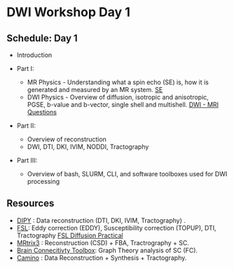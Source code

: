 # DWI Workshop Day 1

## Schedule: Day 1 

* Introduction 

* Part I: 
	* MR Physics - Understanding what a spin echo (SE) is, how it is generated and measured by an MR system. [SE](https://mriquestions.com/spin-echo1.html)
	* DWI Physics - Overview of diffusion, isotropic and anisotropic, PGSE, b-value and b-vector, single shell and multishell. [DWI - MRI Questions](https://mriquestions.com/diffusion-basic.html)

* Part II:
	* Overview of reconstruction
	* DWI, DTI, DKI, IVIM, NODDI, Tractography

* Part III: 
	* Overview of bash, SLURM, CLI, and software toolboxes used for DWI processing
	

## Resources 

* [DIPY](https://dipy.org) : Data reconstruction (DTI, DKI, IVIM, Tractography) .
* [FSL](https://fsl.fmrib.ox.ac.uk/fsl/fslwiki/FDT/UserGuide):  Eddy correction (EDDY), Susceptibility correction (TOPUP), DTI, Tractography [FSL Diffusion Practical](https://fsl.fmrib.ox.ac.uk/fslcourse/2019_Beijing/lectures/FDT/fdt1.html)
* [MRtrix3](https://www.mrtrix.org/) : Reconstruction (CSD) + FBA, Tractrography + SC.
* [Brain Connecitivty Toolbox](https://sites.google.com/site/bctnet/): Graph Theory analysis of SC (FC).
* [Camino](http://camino.cs.ucl.ac.uk/) : Data Reconstruction + Synthesis + Tractography.

